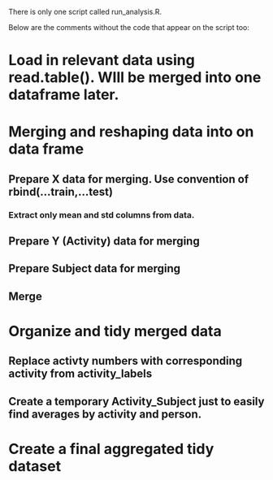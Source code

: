 There is only one script called run_analysis.R.

Below are the comments without the code that appear on the script too:

# Load in relevant data using read.table(). WIll be merged into one dataframe later.

# Merging and reshaping data into on data frame
## Prepare X data for merging. Use convention of rbind(...train,...test)
### Extract only mean and std columns from data.
## Prepare Y (Activity) data for merging
## Prepare Subject data for merging
## Merge

# Organize and tidy merged data
## Replace activty numbers with corresponding activity from activity_labels
## Create a temporary Activity_Subject just to easily find averages by activity and person.

# Create a final aggregated tidy dataset


